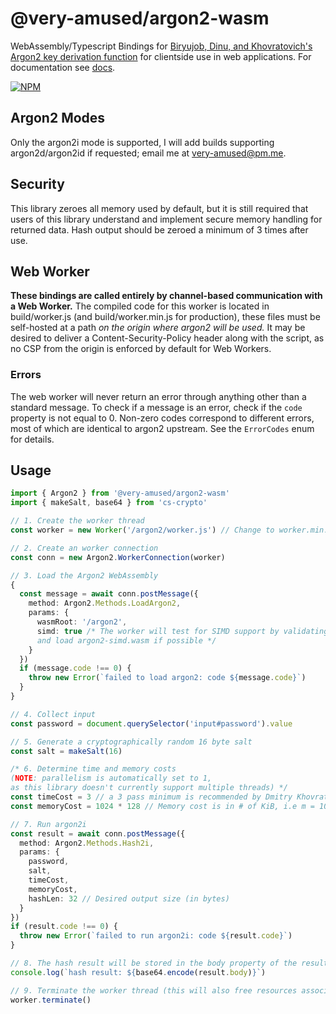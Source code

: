 # @very-amused/argon2-wasm
WebAssembly/Typescript Bindings for [Biryujob, Dinu, and Khovratovich's Argon2 key derivation function](https://github.com/P-H-C/phc-winner-argon2) for clientside use in web applications. For documentation see [docs](docs).

[![NPM](https://img.shields.io/npm/v/@very-amused/argon2-wasm?color=darkred&style=flat-square)](https://npmjs.com/package/@very-amused/argon2-wasm)

## Argon2 Modes
Only the argon2i mode is supported, I will add builds supporting argon2d/argon2id if requested; email me at [very-amused@pm.me](mailto:very-amused@pm.me).

## Security
This library zeroes all memory used by default, but it is still required that users of this library understand and implement secure memory handling for returned data. Hash output should be zeroed a minimum of 3 times after use.

## Web Worker
**These bindings are called entirely by channel-based communication with a Web Worker.** The compiled code for this worker is located in build/worker.js (and build/worker.min.js for production), these files must be self-hosted at a path *on the origin where argon2 will be used.* It may be desired to deliver a Content-Security-Policy header along with the script, as no CSP from the origin is enforced by default for Web Workers.

### Errors
The web worker will never return an error through anything other than a standard message. To check if a message is an error, check if the `code` property is not equal to 0. Non-zero codes correspond to different errors, most of which are identical to argon2 upstream. See the `ErrorCodes` enum for details.

## Usage
```ts
import { Argon2 } from '@very-amused/argon2-wasm'
import { makeSalt, base64 } from 'cs-crypto'

// 1. Create the worker thread 
const worker = new Worker('/argon2/worker.js') // Change to worker.min.js in production

// 2. Create an worker connection
const conn = new Argon2.WorkerConnection(worker)

// 3. Load the Argon2 WebAssembly
{
  const message = await conn.postMessage({
    method: Argon2.Methods.LoadArgon2,
    params: {
      wasmRoot: '/argon2',
      simd: true /* The worker will test for SIMD support by validating {wasmRoot}/simd-test.wasm,
      and load argon2-simd.wasm if possible */
    }
  })
  if (message.code !== 0) {
    throw new Error(`failed to load argon2: code ${message.code}`)
  }
}

// 4. Collect input
const password = document.querySelector('input#password').value

// 5. Generate a cryptographically random 16 byte salt
const salt = makeSalt(16)

/* 6. Determine time and memory costs
(NOTE: parallelism is automatically set to 1,
as this library doesn't currently support multiple threads) */
const timeCost = 3 // a 3 pass minimum is recommended by Dmitry Khovratovich
const memoryCost = 1024 * 128 // Memory cost is in # of KiB, i.e m = 1024 = 1MiB

// 7. Run argon2i
const result = await conn.postMessage({
  method: Argon2.Methods.Hash2i,
  params: {
    password,
    salt,
    timeCost,
    memoryCost,
    hashLen: 32 // Desired output size (in bytes)
  }
})
if (result.code !== 0) {
  throw new Error(`failed to run argon2i: code ${result.code}`)
}

// 8. The hash result will be stored in the body property of the result
console.log(`hash result: ${base64.encode(result.body)}`)

// 9. Terminate the worker thread (this will also free resources associated with the wasm instance)
worker.terminate()
```
